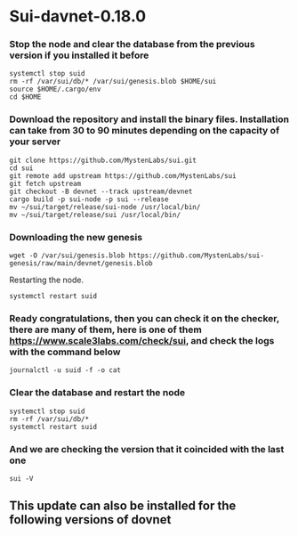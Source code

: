 # Sui-davnet-0.18.0
### Stop the node and clear the database from the previous version if you installed it before 
```
systemctl stop suid
rm -rf /var/sui/db/* /var/sui/genesis.blob $HOME/sui
source $HOME/.cargo/env
cd $HOME
```
### Download the repository and install the binary files.  Installation can take from 30 to 90 minutes depending on the capacity of your server 
```
git clone https://github.com/MystenLabs/sui.git
cd sui
git remote add upstream https://github.com/MystenLabs/sui
git fetch upstream
git checkout -B devnet --track upstream/devnet
cargo build -p sui-node -p sui --release
mv ~/sui/target/release/sui-node /usr/local/bin/
mv ~/sui/target/release/sui /usr/local/bin/
```
### Downloading the new genesis 
```
wget -O /var/sui/genesis.blob https://github.com/MystenLabs/sui-genesis/raw/main/devnet/genesis.blob
```
Restarting the node. 
```
systemctl restart suid
```

### Ready congratulations, then you can check it on the checker, there are many of them, here is one of them https://www.scale3labs.com/check/sui, and check the logs with the command below 
```
journalctl -u suid -f -o cat
```
### Clear the database and restart the node 
```
systemctl stop suid
rm -rf /var/sui/db/*
systemctl restart suid
```
### And we are checking the version that it coincided with the last one
```
sui -V
```

## This update can also be installed for the following versions of dovnet 



